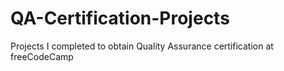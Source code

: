 # QA-Certification-Projects
Projects I completed to obtain Quality Assurance certification at freeCodeCamp
